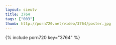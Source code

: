 ```yaml
--- 
layout: sieutv
title: 3764
tags: ["003"]
thumb: http://porn720.net/video/3764/poster.jpg
---
```

{% include porn720 key="3764" %} 
